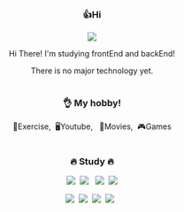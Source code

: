 <div align="center">
<h3>👍Hi</h3>
<p><a href="https://woong-garden.tistory.com/" target="_blank"><img src="https://img.shields.io/badge/BLOG-EA4AAA?style=flat&logo=GitHub Sponsors&logoColor=white"/></a></p>
<p>Hi There! I'm studying frontEnd and backEnd!</p>
<p> There is no major technology yet.</p>
 
#
<h3>👌 My hobby!</h3>
<p>💪Exercise,&nbsp;&nbsp;🖥Youtube,&nbsp;&nbsp;&nbsp;🎥Movies,&nbsp;&nbsp;🎮Games</p>
  
#
<h3>🔥 Study 🔥</h3>
<p><img src="https://img.shields.io/badge/HTML5-E34F26?style=flat&logo=html5&logoColor=white"/>&nbsp;&nbsp;<img src="https://img.shields.io/badge/CSS3-1572B6?style=flat&logo=css3&logoColor=white"/>&nbsp;&nbsp;&nbsp;<img src="https://img.shields.io/badge/JavaScript-gray?style=flat&logo=JavaScript&logoColor=F7DF1E"/>&nbsp;&nbsp;<img src='https://img.shields.io/badge/Python-3776AB?style=flat&logo=Python&logoColor=white'/></p>



<p><img src='https://img.shields.io/badge/Java-007396?style=flat-square&logo=Java&logoColor=white'>&nbsp;&nbsp;<img src="https://img.shields.io/badge/Notion-b4f5bd?style=flat&logo=Notion&logoColor=black"/>&nbsp;&nbsp;<img src="https://img.shields.io/badge/GitHub-gray?style=flat&logo=GitHub&logoColor=black"/>&nbsp;&nbsp;<img src="https://img.shields.io/badge/Git-blue?style=flat&logo=Git&logoColor=F05032"/>&nbsp;&nbsp;</p>
  

</div>
